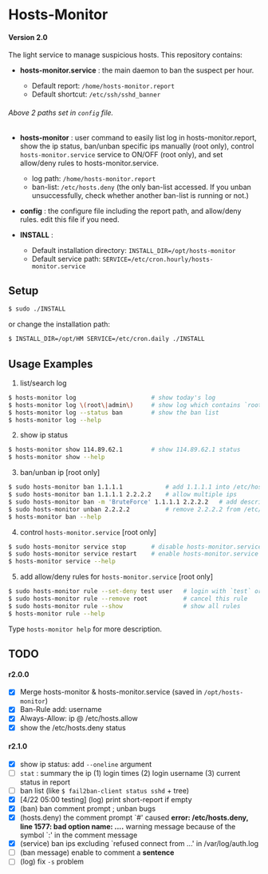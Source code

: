 # Hosts-Monitor

#### Version 2.0


The light service to manage suspicious hosts.  This repository contains:

* **hosts-monitor.service** : 
    the main daemon to ban the suspect per hour. 

    * Default report: `/home/hosts-monitor.report`
    * Default shortcut: `/etc/ssh/sshd_banner`

###### Above 2 paths set in `config` file.

* **hosts-monitor** : 
    user command to easily list log in hosts-monitor.report, show the ip status, ban/unban specific ips manually (root only), control `hosts-monitor.service` service to ON/OFF (root only), and set allow/deny rules to hosts-monitor.service.

    * log path: `/home/hosts-monitor.report` 
    * ban-list: `/etc/hosts.deny` (the only ban-list accessed.  If you unban unsuccessfully, check whether another ban-list is running or not.)

* **config** :
    the configure file including the report path, and allow/deny rules. edit this file if you need.

* **INSTALL** :
    * Default installation directory: `INSTALL_DIR=/opt/hosts-monitor`
    * Default service path: `SERVICE=/etc/cron.hourly/hosts-monitor.service`


## Setup

```sh
$ sudo ./INSTALL
```

or change the installation path:
```sh
$ INSTALL_DIR=/opt/HM SERVICE=/etc/cron.daily ./INSTALL
```



## Usage Examples

   1. list/search log

```sh
$ hosts-monitor log                     # show today's log
$ hosts-monitor log \(root\|admin\)     # show log which contains `root` or `admin`
$ hosts-monitor log --status ban        # show the ban list
$ hosts-monitor log --help
```

   2. show ip status

```sh
$ hosts-monitor show 114.89.62.1        # show 114.89.62.1 status
$ hosts-monitor show --help
```

   3. ban/unban ip [root only]

```sh
$ sudo hosts-monitor ban 1.1.1.1            # add 1.1.1.1 into /etc/hosts.deny
$ sudo hosts-monitor ban 1.1.1.1 2.2.2.2    # allow multiple ips
$ sudo hosts-monitor ban -m 'BruteForce' 1.1.1.1 2.2.2.2   # add description(no space) about ips
$ sudo hosts-monitor unban 2.2.2.2          # remove 2.2.2.2 from /etc/hosts.deny
$ hosts-monitor ban --help
```

   4. control `hosts-monitor.service` [root only]

```sh
$ sudo hosts-monitor service stop       # disable hosts-monitor.service
$ sudo hosts-monitor service restart    # enable hosts-monitor.service and run it
$ hosts-monitor service --help
```

   5. add allow/deny rules for `hosts-monitor.service` [root only]

```sh
$ sudo hosts-monitor rule --set-deny test user   # login with `test` or `user` will be rejected
$ sudo hosts-monitor rule --remove root          # cancel this rule
$ sudo hosts-monitor rule --show                 # show all rules
$ hosts-monitor rule --help
```

Type `hosts-monitor help` for more description.


## TODO
#### r2.0.0
- [x] Merge hosts-monitor & hosts-monitor.service (saved in `/opt/hosts-monitor`)
- [x] Ban-Rule add: username
- [x] Always-Allow: ip @ /etc/hosts.allow
- [x] show the /etc/hosts.deny status

#### r2.1.0
- [x] show ip status: add `--oneline` argument
- [ ] `stat` : summary the ip (1) login times (2) login username (3) current status in report
- [ ] ban list (like `$ fail2ban-client status sshd` + tree)
- [x] [4/22 05:00 testing] (log) print short-report if empty
- [x] (ban) ban comment prompt ; unban bugs
- [x] (hosts.deny) the comment prompt \`#' caused **error: /etc/hosts.deny, line 1577: bad option name: ....** warning message because of the symbol \`:' in the comment message
- [x] (service) ban ips excluding \`refused connect from ...' in /var/log/auth.log
- [ ] (ban message) enable to comment a **sentence**
- [ ] (log) fix `-s` problem
